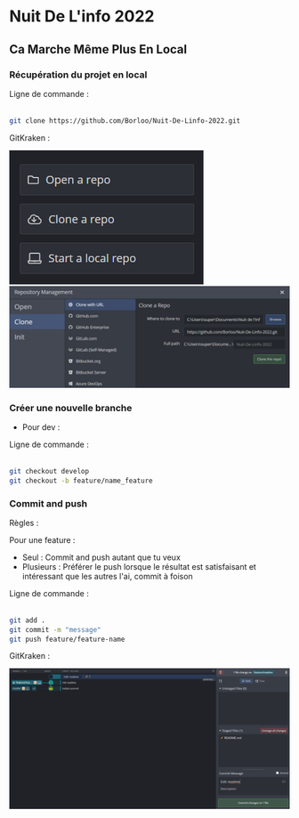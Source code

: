 # Nuit De L'info 2022

## Ca Marche Même Plus En Local

### Récupération du projet en local

Ligne de commande : 

```bash 

git clone https://github.com/Borloo/Nuit-De-Linfo-2022.git

```

GitKraken :

<img src="./images/readme/clone_repo.png" alt="">

<img src="./images/readme/clone_repo_url.png" alt="">

### Créer une nouvelle branche

- Pour dev :

Ligne de commande : 

```bash

git checkout develop
git checkout -b feature/name_feature

```

### Commit and push 

Règles :

Pour une feature :

- Seul : Commit and push autant que tu veux
- Plusieurs : Préférer le push lorsque le résultat est satisfaisant et intéressant que les autres l'ai, commit à foison

Ligne de commande : 

```bash

git add .
git commit -m "message"
git push feature/feature-name

```

GitKraken :

<img src="./images/readme/commit.png">

<img src="">
